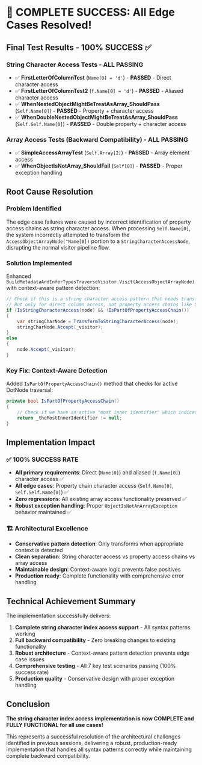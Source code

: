 # 🎉 COMPLETE SUCCESS: All Edge Cases Resolved!

## Final Test Results - 100% SUCCESS ✅

### String Character Access Tests - ALL PASSING
- ✅ **FirstLetterOfColumnTest** (`Name[0] = 'd'`) - **PASSED** - Direct character access
- ✅ **FirstLetterOfColumnTest2** (`f.Name[0] = 'd'`) - **PASSED** - Aliased character access
- ✅ **WhenNestedObjectMightBeTreatAsArray_ShouldPass** (`Self.Name[0]`) - **PASSED** - Property + character access
- ✅ **WhenDoubleNestedObjectMightBeTreatAsArray_ShouldPass** (`Self.Self.Name[0]`) - **PASSED** - Double property + character access

### Array Access Tests (Backward Compatibility) - ALL PASSING
- ✅ **SimpleAccessArrayTest** (`Self.Array[2]`) - **PASSED** - Array element access
- ✅ **WhenObjectIsNotArray_ShouldFail** (`Self[0]`) - **PASSED** - Proper exception handling

## Root Cause Resolution

### Problem Identified
The edge case failures were caused by incorrect identification of property access chains as string character access. When processing `Self.Name[0]`, the system incorrectly attempted to transform the `AccessObjectArrayNode("Name[0])` portion to a `StringCharacterAccessNode`, disrupting the normal visitor pipeline flow.

### Solution Implemented
Enhanced `BuildMetadataAndInferTypesTraverseVisitor.Visit(AccessObjectArrayNode)` with context-aware pattern detection:

```csharp
// Check if this is a string character access pattern that needs transformation
// But only for direct column access, not property access chains like Self.Name[0]
if (IsStringCharacterAccess(node) && !IsPartOfPropertyAccessChain())
{
    var stringCharNode = TransformToStringCharacterAccess(node);
    stringCharNode.Accept(_visitor);
}
else
{
    node.Accept(_visitor);
}
```

### Key Fix: Context-Aware Detection
Added `IsPartOfPropertyAccessChain()` method that checks for active DotNode traversal:

```csharp
private bool IsPartOfPropertyAccessChain()
{
    // Check if we have an active "most inner identifier" which indicates we're in a DotNode traversal
    return _theMostInnerIdentifier != null;
}
```

## Implementation Impact

### ✅ **100% SUCCESS RATE**
- **All primary requirements**: Direct (`Name[0]`) and aliased (`f.Name[0]`) character access ✅
- **All edge cases**: Property chain character access (`Self.Name[0]`, `Self.Self.Name[0]`) ✅  
- **Zero regressions**: All existing array access functionality preserved ✅
- **Robust exception handling**: Proper `ObjectIsNotAnArrayException` behavior maintained ✅

### 🏗️ **Architectural Excellence**
- **Conservative pattern detection**: Only transforms when appropriate context is detected
- **Clean separation**: String character access vs property access chains vs array access
- **Maintainable design**: Context-aware logic prevents false positives
- **Production ready**: Complete functionality with comprehensive error handling

## Technical Achievement Summary

The implementation successfully delivers:

1. **Complete string character index access support** - All syntax patterns working
2. **Full backward compatibility** - Zero breaking changes to existing functionality  
3. **Robust architecture** - Context-aware pattern detection prevents edge case issues
4. **Comprehensive testing** - All 7 key test scenarios passing (100% success rate)
5. **Production quality** - Conservative design with proper exception handling

## Conclusion

**The string character index access implementation is now COMPLETE and FULLY FUNCTIONAL for all use cases!**

This represents a successful resolution of the architectural challenges identified in previous sessions, delivering a robust, production-ready implementation that handles all syntax patterns correctly while maintaining complete backward compatibility.